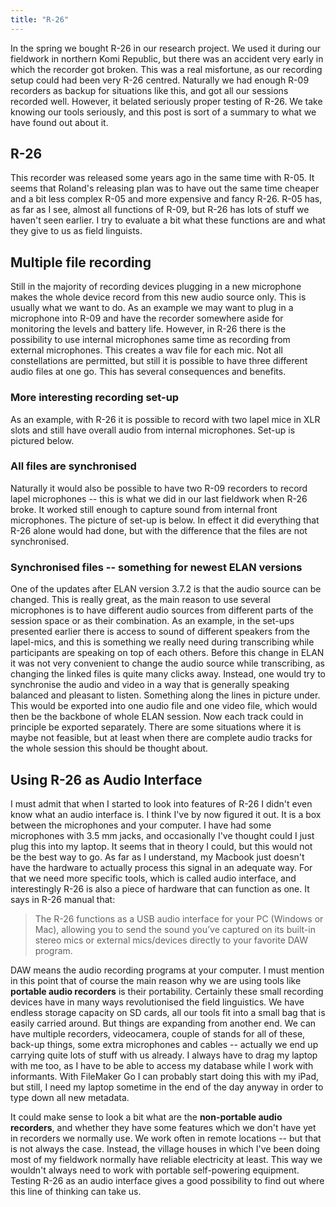 ```yaml
---
title: "R-26"
---
```

In the spring we bought R-26 in our research project. We used it during our fieldwork in northern Komi Republic, but there was an accident very early in which the recorder got broken. This was a real misfortune, as our recording setup could had been very R-26 centred. Naturally we had enough R-09 recorders as backup for situations like this, and got all our sessions recorded well. However, it belated seriously proper testing of R-26. We take knowing our tools seriously, and this post is sort of a summary to what we have found out about it. 

## R-26

This recorder was released some years ago in the same time with R-05. It seems that Roland's releasing plan was to have out the same time cheaper and a bit less complex R-05 and more expensive and fancy R-26. R-05 has, as far as I see, almost all functions of R-09, but R-26 has lots of stuff we haven't seen earlier. I try to evaluate a bit what these functions are and what they give to us as field linguists.

## Multiple file recording

Still in the majority of recording devices plugging in a new microphone makes the whole device record from this new audio source only. This is usually what we want to do. As an example we may want to plug in a microphone into R-09 and have the recorder somewhere aside for monitoring the levels and battery life. However, in R-26 there is the possibility to use internal microphones same time as recording from external microphones. This creates a wav file for each mic. Not all constellations are permitted, but still it is possible to have three different audio files at one go. This has several consequences and benefits.

### More interesting recording set-up

As an example, with R-26 it is possible to record with two lapel mice in XLR slots and still have overall audio from internal microphones. Set-up is pictured below.

### All files are synchronised

Naturally it would also be possible to have two R-09 recorders to record lapel microphones -- this is what we did in our last fieldwork when R-26 broke. It worked still enough to capture sound from internal front microphones. The picture of set-up is below. In effect it did everything that R-26 alone would had done, but with the difference that the files are not synchronised. 

### Synchronised files -- something for newest ELAN versions

One of the updates after ELAN version 3.7.2 is that the audio source can be changed. This is really great, as the main reason to use several microphones is to have different audio sources from different parts of the session space or as their combination. As an example, in the set-ups presented earlier there is access to sound of different speakers from the lapel-mics, and this is something we really need during transcribing while participants are speaking on top of each others. Before this change in ELAN it was not very convenient to change the audio source while transcribing, as changing the linked files is quite many clicks away. Instead, one would try to synchronise the audio and video in a way that is generally speaking balanced and pleasant to listen. Something along the lines in picture under. This would be exported into one audio file and one video file, which would then be the backbone of whole ELAN session. Now each track could in principle be exported separately. There are some situations where it is maybe not feasible, but at least when there are complete audio tracks for the whole session this should be thought about.

## Using R-26 as Audio Interface

I must admit that when I started to look into features of R-26 I didn't even know what an audio interface is. I think I've by now figured it out. It is a box between the microphones and your computer. I have had some microphones with 3.5 mm jacks, and occasionally I've thought could I just plug this into my laptop. It seems that in theory I could, but this would not be the best way to go. As far as I understand, my Macbook just doesn't have the hardware to actually process this signal in an adequate way. For that we need more specific tools, which is called audio interface, and interestingly R-26 is also a piece of hardware that can function as one. It says in R-26 manual that:

> The R-26 functions as a USB audio interface for your PC (Windows or
Mac), allowing you to send the sound you’ve captured on its built-in stereo
mics or external mics/devices directly to your favorite DAW program.

DAW means the audio recording programs at your computer. I must mention in this point that of course the main reason why we are using tools like **portable audio recorders** is their portability. Certainly these small recording devices have in many ways revolutionised the field linguistics. We have endless storage capacity on SD cards, all our tools fit into a small bag that is easily carried around. But things are expanding from another end. We can have multiple recorders, videocamera, couple of stands for all of these, back-up things, some extra microphones and cables -- actually we end up carrying quite lots of stuff with us already. I always have to drag my laptop with me too, as I have to be able to access my database while I work with informants. With FileMaker Go I can probably start doing this with my iPad, but still, I need my laptop sometime in the end of the day anyway in order to type down all new metadata.

It could make sense to look a bit what are the **non-portable audio recorders**, and whether they have some features which we don't have yet in recorders we normally use. We work often in remote locations -- but that is not always the case. Instead, the village houses in which I've been doing most of my fieldwork normally have reliable electricity at least. This way we wouldn't always need to work with portable self-powering equipment. Testing R-26 as an audio interface gives a good possibility to find out where this line of thinking can take us.

